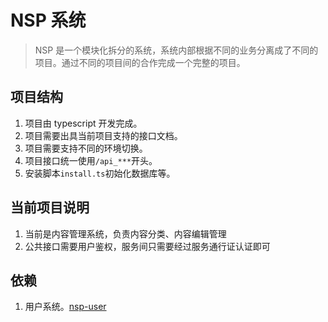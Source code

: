 # NSP 系统

> NSP 是一个模块化拆分的系统，系统内部根据不同的业务分离成了不同的项目。通过不同的项目间的合作完成一个完整的项目。

## 项目结构

1. 项目由 typescript 开发完成。
2. 项目需要出具当前项目支持的接口文档。
3. 项目需要支持不同的环境切换。
4. 项目接口统一使用`/api_***`开头。
5. 安装脚本`install.ts`初始化数据库等。

## 当前项目说明

1. 当前是内容管理系统，负责内容分类、内容编辑管理
2. 公共接口需要用户鉴权，服务间只需要经过服务通行证认证即可

## 依赖

1. 用户系统。[nsp-user](https://github.com/cuo9958/nps-user)
